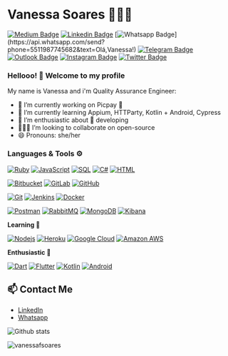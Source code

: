 # Vanessa Soares 👩🏻‍💻

[![Medium Badge](https://img.shields.io/badge/-Medium-000000?style=flat-square&labelColor=000000&logo=Medium&link=https://medium.com/@vanessa_soares/)](https://medium.com/vanessa_soares/)
[![Linkedin Badge](https://img.shields.io/badge/-LinkedIn-blue?style=flat-square&logo=Linkedin&logoColor=white&link=https://www.linkedin.com/in/rebeccamanzi/)](https://www.linkedin.com/in/vanessafsoares/)
[![Whatsapp Badge](https://img.shields.io/badge/-Whatsapp-4CA143?style=flat-square&labelColor=4CA143&logo=whatsapp&logoColor=white&link=https://api.whatsapp.com/send?phone=5511987745682&text=Olá,Vanessa!)](https://api.whatsapp.com/send?phone=5511987745682&text=Olá,Vanessa!)
[![Telegram Badge](https://img.shields.io/badge/-Telegram-1ca0f1?style=flat-square&labelColor=1ca0f1&logo=telegram&logoColor=white&link=https://t.me/vanessafsoares)](https://t.me/vanessafsoares)
[![Outlook Badge](https://img.shields.io/badge/-Outlook-0072c6?style=flat-square&logo=microsoft&logoColor=white&link=mailto:vanessafsoares@hotmail.com)](mailto:vanessafsoares@hotmail.com)
[![Instagram Badge](https://img.shields.io/badge/-Instagram-833AB4?style=flat-square&labelColor=833AB4&logo=instagram&logoColor=white&link=https://www.instagram.com/codepwr/)](https://www.instagram.com/d4rklipstick/)
[![Twitter Badge](https://img.shields.io/badge/-Twitter-1ca0f1?style=flat-square&labelColor=1ca0f1&logo=twitter&logoColor=white&link=https://twitter.com/lgdbittencourt)](https://twitter.com/d4rklipstick)

### Hellooo! 👋 Welcome to my profile

My name is Vanessa and i'm Quality Assurance Engineer:

- 🔭 I’m currently working on Picpay 💚
- 📖 I’m currently learning Appium, HTTParty, Kotlin + Android, Cypress
- 🤩 I’m enthusiastic about 📲 developing
- 👩🏻‍💻 I’m looking to collaborate on open-source
- 😄 Pronouns: she/her

### Languages & Tools ⚙️

[![Ruby](https://img.shields.io/badge/-Ruby-red?style=flat-square&logo=ruby&link=https://www.ruby-lang.org/)](https://www.ruby-lang.org/)
[![JavaScript](https://img.shields.io/badge/-JavaScript-black?style=flat-square&logo=javascript&link=https://www.javascript.com/)](https://www.javascript.com/)
[![SQL](https://img.shields.io/badge/-SQL-orange?style=flat-square&logo=oracle&link=https://github.com/vanessafsoares/)](https://github.com/vanessafsoares/)
[![C#](https://img.shields.io/badge/-Csharp-00599C?style=flat-square&logo=csharp#&link=https://github.com/vanessafsoares/)](https://github.com/vanessafsoares/)
[![HTML](https://img.shields.io/badge/-HTML-E34F26?style=flat-square&logo=html5&logoColor=white&link=https://github.com/vanessafsoares/)](https://github.com/vanessafsoares/)

[![Bitbucket](https://img.shields.io/badge/-Bitbucket-blue?style=flat-square&logo=bitbucket&link=https://github.com/vanessafsoares/)](https://github.com/vanessafsoares/)
[![GitLab](https://img.shields.io/badge/-GitLab-FCA121?style=flat-square&logo=gitlab&link=https://github.com/vanessafsoares/)](https://github.com/vanessafsoares/)
[![GitHub](https://img.shields.io/badge/-GitHub-181717?style=flat-square&logo=github&link=https://github.com/vanessafsoares/)](https://github.com/vanessafsoares/)

[![Git](https://img.shields.io/badge/-Git-black?style=flat-square&logo=git&link=https://github.com/vanessafsoares/)](https://github.com/vanessafsoares/)
[![Jenkins](https://img.shields.io/badge/-Jenkins-black?style=flat-square&logo=jenkins&link=https://github.com/vanessafsoares/)](https://github.com/vanessafsoares/)
[![Docker](https://img.shields.io/badge/-Docker-black?style=flat-square&logo=docker&link=https://github.com/vanessafsoares/)](https://github.com/vanessafsoares/)


[![Postman](https://img.shields.io/badge/-Postman-black?style=flat-square&logo=postman&link=https://github.com/vanessafsoares/)](https://github.com/vanessafsoares/)
[![RabbitMQ](https://img.shields.io/badge/-RabbitMQ-black?style=flat-square&logo=rabbitmq&link=https://github.com/vanessafsoare/s)](https://github.com/vanessafsoares)
[![MongoDB](https://img.shields.io/badge/-MongoDB-black?style=flat-square&logo=mongodb&link=https://github.com/vanessafsoares/)](https://github.com/vanessafsoares/)
[![Kibana](https://img.shields.io/badge/-Kibana-black?style=flat-square&logo=kibana&link=https://github.com/vanessafsoares/)](https://github.com/vanessafsoares/)

**Learning 📖**

[![Nodejs](https://img.shields.io/badge/-Nodejs-black?style=flat-square&logo=Node.js&link=https://github.com/vanessafsoares/)](https://github.com/vanessafsoares/)
[![Heroku](https://img.shields.io/badge/-Heroku-430098?style=flat-square&logo=heroku&link=https://github.com/vanessafsoares/)](https://github.com/vanessafsoares/)
[![Google Cloud](https://img.shields.io/badge/Google%20Cloud-black?style=flat-square&logo=google-cloud&link=https:https://github.com/vanessafsoares)](https://github.com/vanessafsoares)
[![Amazon AWS](https://img.shields.io/badge/Amazon%20AWS-232F3E?style=flat-square&logo=amazon-aws&link=https://github.com/vanessafsoares/)](https://github.com/vanessafsoares/)

**Enthusiastic 🤩**

[![Dart](https://img.shields.io/badge/-Dart-0175C2?style=flat-square&logo=dart&link=https://github.com/vanessafsoares/)](https://github.com/vanessafsoares/)
[![Flutter](https://img.shields.io/badge/-Flutter-02569B?style=flat-square&logo=flutter&link=https://github.com/vanessafsoares/)](https://github.com/vanessafsoares/)
[![Kotlin](https://img.shields.io/badge/-Kotlin-green?style=flat-square&logo=kotlin&link=https://github.com/vanessafsoares/)](https://github.com/vanessafsoares/)
[![Android](https://img.shields.io/badge/-Android-02569B?style=flat-square&logo=android&link=https://github.com/vanessafsoares/)](https://github.com/vanessafsoares/)


## 📫 Contact Me
- [LinkedIn](https://in.linkedin.com/in/vanessafsoares)
- [Whatsapp](https://api.whatsapp.com/send?phone=5511987745682&text=Olá,Vanessa!) 

![Github stats](https://github-readme-stats.vercel.app/api?username=vanessafsoares&hide=["prs","issues"])

<img src="https://komarev.com/ghpvc/?username=vanessafsoares" alt="vanessafsoares" />
